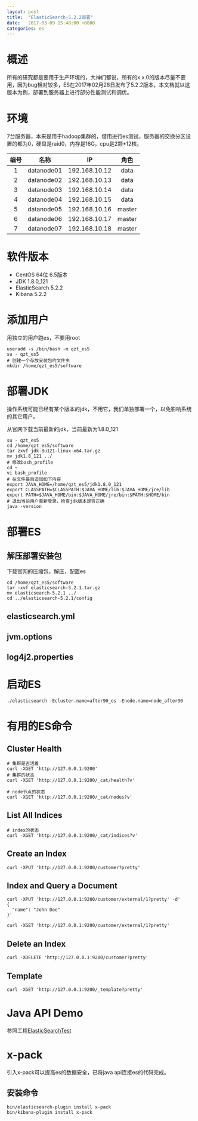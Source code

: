 ```yaml
---
layout: post
title:  "ElasticSearch-5.2.2部署"
date:   2017-03-09 15:48:00 +0800
categories: es
---
```


# 概述
所有的研究都是要用于生产环境的，大神们都说，所有的x.x.0的版本尽量不要用，因为bug相对较多，ES在2017年02月28日发布了5.2.2版本，本文档就以这版本为例，部署到服务器上进行部分性能测试和调优。

# 环境
7台服务器，本来是用于hadoop集群的，借用进行es测试，服务器的交换分区设置的都为0，硬盘是raid0，内存是16G，cpu是2颗*12核。

编号|名称|IP|角色
:---:|:---:|:---:|:---:
1|datanode01|192.168.10.12|data
2|datanode02|192.168.10.13|data
3|datanode03|192.168.10.14|data
4|datanode04|192.168.10.15|data
5|datanode05|192.168.10.16|master
6|datanode06|192.168.10.17|master
7|datanode07|192.168.10.18|master

# 软件版本
- CentOS 64位 6.5版本
- JDK 1.8.0_121
- ElasticSearch 5.2.2
- Kibana 5.2.2


# 添加用户
用独立的用户跑es，不要用root

```shell
useradd -s /bin/bash -m qzt_es5
su - qzt_es5
# 创建一个存放安装包的文件夹
mkdir /home/qzt_es5/software
```

# 部署JDK
操作系统可能已经有某个版本的jdk，不用它，我们单独部署一个，以免影响系统的其它用户。

从官网下载当前最新的jdk，当前最新为1.8.0_121

```shell
su - qzt_es5
cd /home/qzt_es5/software
tar zxvf jdk-8u121-linux-x64.tar.gz
mv jdk1.8_121 ../
# 修改bash_profile
cd ~
vi bash_profile
# 在文件最后追加如下内容
export JAVA_HOME=/home/qzt_es5/jdk1.8.0_121
export CLASSPATH=$CLASSPATH:$JAVA_HOME/lib:$JAVA_HOME/jre/lib
export PATH=$JAVA_HOME/bin:$JAVA_HOME/jre/bin:$PATH:$HOME/bin
# 退出当前用户重新登录，检查jdk版本是否正确
java -version
```
# 部署ES

## 解压部署安装包
下载官网的压缩包，解压，配置es

```shell
cd /home/qzt_es5/software
tar -xvf elasticsearch-5.2.1.tar.gz
mv elasticsearch-5.2.1 ../
cd ../elasticsearch-5.2.1/config
```

## elasticsearch.yml

## jvm.options

## log4j2.properties

# 启动ES
```shell
./elasticsearch -Ecluster.name=after90_es -Enode.name=node_after90
```
# 有用的ES命令

## Cluster Health

```shell
# 集群是否活着
curl -XGET 'http://127.0.0.1:9200'
# 集群的状态
curl -XGET 'http://127.0.0.1:9200/_cat/health?v'

# node节点的状态
curl -XGET 'http://127.0.0.1:9200/_cat/nodes?v'
```

## List All Indices
```shell
# index的状态
curl -XGET 'http://127.0.0.1:9200/_cat/indices?v'
```

## Create an Index
```shell
curl -XPUT 'http://127.0.0.1:9200/customer?pretty'
```

## Index and Query a Document
```shell
curl -XPUT 'http://127.0.0.1:9200/customer/external/1?pretty' -d'
{
  "name": "John Doe"
}'

curl -XGET 'http://127.0.0.1:9200/customer/external/1?pretty'
```

## Delete an Index
```shell
curl -XDELETE 'http://127.0.0.1:9200/customer?pretty'
```

## Template
```shell
curl -XGET 'http://127.0.0.1:9200/_template?pretty'
```

# Java API Demo
参照工程[ElasticSearchTest](https://github.com/zgj0315/esTest/tree/es5.2.1)

# x-pack
引入x-pack可以提高es的数据安全，已将java api连接es的代码完成。
## 安装命令
```shell
bin/elasticsearch-plugin install x-pack
bin/kibana-plugin install x-pack
```